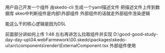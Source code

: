 
  用户自己开发一个组件
  由skedo-cli 生成一个yaml描述文件
  把描述文件上传到数据库
  skeo中判断组件是内部\外部组件
  外部组件的话就走外部组件渲染逻辑

 能这么干的核心逻辑是因为DSL

 前面部分讲如何上传
 1:48 左右再讲怎么拉取组件并实现
 D:\good-good-study-day-day-up\04.webFarmework\00.skedo\packages\skedo-ui\src\components\render\ExternalComponent.tsx  外部组件使用


